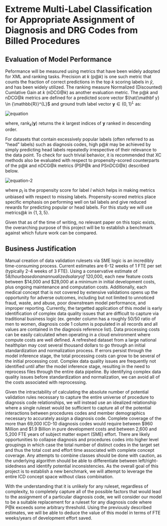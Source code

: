 # Extreme Multi-Label Classification for Appropriate Assignment of Diagnosis and DRG Codes from Billed Procedures

## Evaluation of Model Performance

Peformance will be measured using metrics that have been widely adopted for XML and ranking tasks. Precision at $k$ (p$@k$) is one such metric that counts the fraction of correct predictions in the top $k$ scoring labels in $\hat{y}$, and has been widely utilized. The ranking measure Normalized (Discounted) Cumlative Gain at $k$ (nDCG$@k$) as another evaluation metric. The p$@k$ and nDCG$@k$ metrics are defined for a predicted score vector $\hat{\mathbf y} \in {\mathbb{R}}^{L}$ and ground truth label vector $\mathbf y \in \left\lbrace 0, 1 \right\rbrace^L$ as:

![equation](https://user-images.githubusercontent.com/10142795/169600906-7c464229-cc00-4892-8b81-c5f594a34b63.png)

where, rank$_k(\mathbf y)$ returns the $k$ largest indices of $\mathbf{y}$ ranked in descending order.

For datasets that contain excessively popular labels (often referred to as "head" labels) such as diagnosis codes, high p$@k$ may be achieved by simply predicting head labels repeatedly irrespective of their relevance to the data point. To check for such trivial behavior, it is recommended that XC methods also be evaluated with respect to propensity-scored counterparts of the p$@k$ and nDCG$@k$ metrics (PSP$@k$ and PSnDCG$@k$) described below.

![equation-2](https://user-images.githubusercontent.com/10142795/169601026-2103318b-5ec2-46c9-8a6b-849dfe577b05.png)

where $p_l$ is the propensity score for label $l$ which helps in making metrics unbiased with respect to missing labels. Propensity-scored metrics place specific emphasis on performing well on tail labels and give reduced rewards for predicting popular or head labels. For this study we will use metrics$@k$ in $\{1,3,5\}$.


Given that as of the time of writing, no relevant paper on this topic exists, the overarching purpose of this project will be to establish a benchmark against which future work can be compared.

## Business Justification

Manual creation of data validation rulesets via SME logic is an incredibly time-consuming process. Current estimates are 6-12 weeks of 1 FTE per set (typically 2-4 weeks of 3 FTE). Using a conservative estimate of $58/hour based on an annualized salary of ~$120,000, each new feature costs between $14,000 and $28,000 at a minimum in initial development costs, plus ongoing maintenance and computation costs. Additionally, each medical concept that is not covered by extensive validations opens up the opportunity for adverse outcomes, including but not limited to unnoticed fraud, waste, and abuse, poor downstream model performance, and improper reporting. Currently, the targetted application of this model is early identification of complex data quality issues that are difficult to capture via traditional business logic (ex. gender column has a roughly 50/50 ratio of men to women, diagnosis code 1 column is populated in all records and all values are contained in the diagnosis reference list). Data processing costs can be easily calculated when operating in a cloud environment where compute costs are well defined. A refreshed dataset from a large national healthplan may cost several thousand dollars to go through an initial standardization and normalization process. If errors persist through the model inference stage, the total processing costs can grow to be several of the initial processing cost. Complex data quality issues are frequently not identified until after the model inference stage, resulting in the need to reprocess files through the entire data pipeline. By identifying complex data quality issues before standardization and normalization, we can avoid all of the costs associated with reprocessing.

Given the intractability of calculating the absolute number of potential validation rules necessary to capture the entire universe of procedure to diagnosis code relationships, we will instead use an idealized relationship where a single ruleset would be sufficient to capture all of the potential interactions between procedures codes and member demographics necessary to accurately assign a diagnosis code. Complete coverage of the more than 69,000 ICD-10 diagnosis codes would require between $960 Million and $1.9 Billion in pure development costs and between 2,600 and 5,200 FTE years of subject matter expert (SME) effort. There are likely opportunities to collapse diagnosis and procedures codes into higher level groupings in which case the total number of distinct codes in the target set and thus the total cost and effort time associated with complete concept coverage. Any attempts to combine classes should be done with caution, as the underlying algorithm should be able to differentiate between left/right-sidedness and identify potential inconsistencies. As the overall goal of this project is to establish a new benchmark, we will attempt to leverage the entire ICD concept space without class combination.

With the understanding that it is unlikely for any ruleset, regardless of complexity, to completely capture all of the possible factors that would lead to the assignment of a particular diagnosis code, we will consider our model to be a suitable replacement for a ruleset for any diagnosis code where P$@k$ exceeds some arbitrary threshold. Using the previously described estimates, we will be able to deduce the value of this model in terms of FTE weeks/years of development effort saved.
